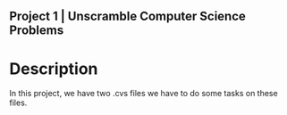 ## Project 1 | Unscramble Computer Science Problems

# Description 
In this project, we have two .cvs files we have to do some tasks on these files.
